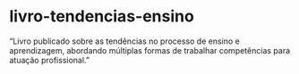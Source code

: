 # livro-tendencias-ensino
“Livro publicado sobre as tendências no processo de ensino e aprendizagem, abordando múltiplas formas de trabalhar competências para atuação profissional.”
